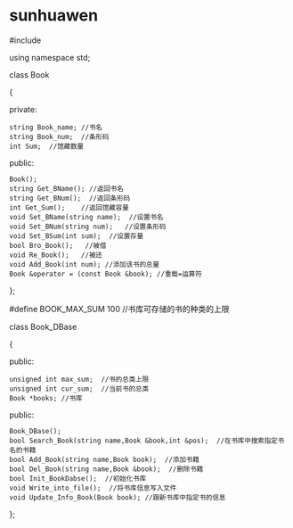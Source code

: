 # sunhuawen
#include <string>

using namespace std;

class Book

{

private:

	string Book_name; //书名
	string Book_num;  //条形码
	int Sum;  //馆藏数量
public:

	Book();
	string Get_BName(); //返回书名
	string Get_BNum();  //返回条形码
	int Get_Sum();    //返回馆藏容量
	void Set_BName(string name);  //设置书名
	void Set_BNum(string num);   //设置条形码
	void Set_BSum(int sum);  //设置存量
	bool Bro_Book();   //被借
	void Re_Book();   //被还
	void Add_Book(int num); //添加该书的总量
	Book &operator = (const Book &book); //重载=运算符
	
};

#define BOOK_MAX_SUM 100  //书库可存储的书的种类的上限

class Book_DBase

{

public:

	unsigned int max_sum;  //书的总类上限
	unsigned int cur_sum;  //当前书的总类
	Book *books; //书库
public:

	Book_DBase();
	bool Search_Book(string name,Book &book,int &pos);  //在书库中搜索指定书名的书籍
	bool Add_Book(string name,Book book);  //添加书籍
	bool Del_Book(string name,Book &book);  //删除书籍
	bool Init_BookDabse();  //初始化书库
	void Write_into_file();  //将书库信息写入文件
	void Update_Info_Book(Book book); //跟新书库中指定书的信息
	
};
